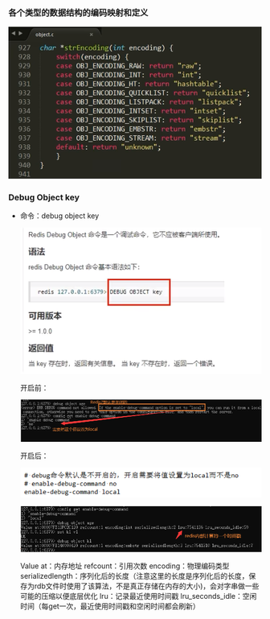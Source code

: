 ### 各个类型的数据结构的编码映射和定义

![](images/21.数据类型定义.jpg)

### Debug Object key 

- 命令：debug object key

  ![](images/22.Debug命令.jpg)

  开启前：

  ![](images/23.Debug命令默认关闭.jpg)

  开启后：

  ![](images/24.开启debug命令.jpg)

  ![](images/25.开启后.jpg)

  Value at：内存地址
  refcount：引用次数
  encoding：物理编码类型
  serializedlength：序列化后的长度（注意这里的长度是序列化后的长度，保存为rdb文件时使用了该算法，不是真正存储在内存的大小)，会对字串做一些可能的压缩以便底层优化
  lru：记录最近使用时间戳
  lru_seconds_idle：空闲时间（每get一次，最近使用时间戳和空闲时间都会刷新）





